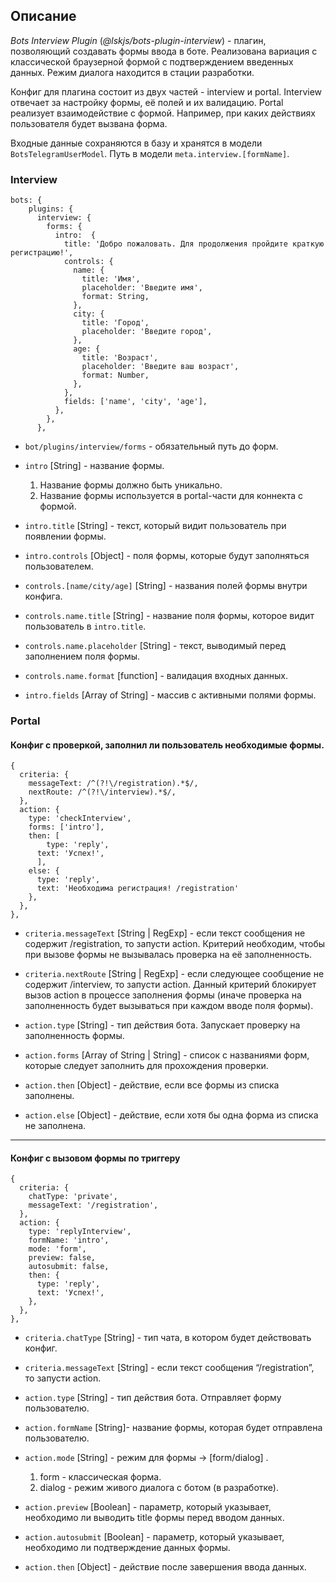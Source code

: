 ## Описание
*Bots Interview Plugin* (_@lskjs/bots-plugin-interview_) - плагин, позволяющий создавать формы ввода в боте. Реализована вариация с классической браузерной формой с подтверждением введенных данных. Режим диалога находится в стации разработки.

Конфиг для плагина состоит из двух частей - interview и portal. Interview отвечает за настройку формы, её полей и их валидацию. Portal реализует взаимодействие с формой. Например, при каких действиях пользователя будет вызвана форма.

Входные данные сохраняются в базу и хранятся в модели `BotsTelegramUserModel`. Путь в модели  `meta.interview.[formName]`.  

### Interview

```
bots: {
    plugins: {
      interview: {
        forms: {
          intro:  {
            title: 'Добро пожаловать. Для продолжения пройдите краткую регистрацию!',
            controls: {
              name: {
                title: 'Имя',
                placeholder: 'Введите имя',
                format: String,
              },
              city: {
                title: 'Город',
                placeholder: 'Введите город',
              },
              age: {
                title: 'Возраст',
                placeholder: 'Введите ваш возраст',
                format: Number,
              },
            },
            fields: ['name', 'city', 'age'],
          },
        },
      },
```
 
* `bot/plugins/interview/forms` - обязательный путь до форм.

* `intro`  [String] - название формы. 
	1. Название формы должно быть уникально. 
	2. Название формы используется в portal-части для коннекта с формой.

* `intro.title`  [String] - текст, который видит пользователь при появлении формы.

* `intro.controls`  [Object] - поля формы, которые будут заполняться пользователем.

* `controls.[name/city/age]`  [String] - названия полей формы внутри конфига.

* `controls.name.title`  [String] -  название поля формы, которое видит пользователь в `intro.title`.

* `controls.name.placeholder`  [String] - текст, выводимый перед заполнением поля формы. 

* `controls.name.format` [function] - валидация входных данных.

* `intro.fields`  [Array of String] - массив с активными полями формы.

### Portal

#### Конфиг с проверкой, заполнил ли пользователь необходимые формы.

```
{ 
  criteria: {
    messageText: /^(?!\/registration).*$/,
    nextRoute: /^(?!\/interview).*$/,
  },
  action: {
    type: 'checkInterview',
    forms: ['intro'],
    then: [
		type: 'reply',
      text: 'Успех!',
	  ],
    else: {
      type: 'reply',
      text: 'Необходима регистрация! /registration'
    },
  },
},
```

* `criteria.messageText`  [String | RegExp] - если текст сообщения не содержит  /registration, то запусти action. Критерий необходим, чтобы при вызове формы не вызывалась проверка на её заполненность.

* `criteria.nextRoute`  [String | RegExp] - если следующее сообщение не содержит  /interview, то запусти action. Данный критерий блокирует вызов action в процессе заполнения формы (иначе проверка на заполненность будет вызываться при каждом вводе поля формы).

* `action.type`  [String] - тип действия бота. Запускает проверку на заполненность формы.

* `action.forms`  [Array of String | String] - список с названиями форм, которые следует заполнить для прохождения проверки.

* `action.then`  [Object]  - действие, если все формы из списка заполнены.

* `action.else`  [Object]  - действие, если хотя бы одна форма из списка не заполнена.
---
#### Конфиг с вызовом формы по триггеру

```
{
  criteria: {
    chatType: 'private',
    messageText: '/registration',
  },
  action: {
    type: 'replyInterview',
    formName: 'intro',
    mode: 'form',
    preview: false,
    autosubmit: false,
    then: {
      type: 'reply',
      text: 'Успех!',
    },
  },
},
```

* `criteria.chatType`  [String] - тип чата, в котором будет действовать конфиг.

* `criteria.messageText`  [String] - если текст сообщения “/registration”, то запусти action.

* `action.type`  [String] - тип действия бота. Отправляет форму пользователю.

* `action.formName`  [String]- название формы, которая будет отправлена пользователю.

* `action.mode`  [String] - режим для формы -> [form/dialog] . 
	1. form - классическая форма.
	2. dialog - режим живого диалога с ботом (в разработке).

* `action.preview`  [Boolean] - параметр, который указывает, необходимо ли выводить title формы перед вводом данных.

* `action.autosubmit`  [Boolean] - параметр, который указывает, необходимо ли подтверждение данных формы.

* `action.then`  [Object] - действие после завершения ввода данных.